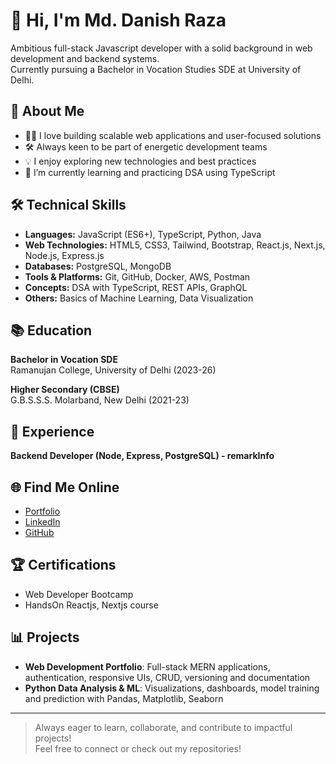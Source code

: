# 👋 Hi, I'm Md. Danish Raza

Ambitious full-stack Javascript developer with a solid background in web development and backend systems.  
Currently pursuing a Bachelor in Vocation Studies SDE at University of Delhi.

## 🚀 About Me

- 👨‍💻 I love building scalable web applications and user-focused solutions
- 🛠️ Always keen to be part of energetic development teams
- 💡 I enjoy exploring new technologies and best practices
- 🌱 I’m currently learning and practicing DSA using TypeScript

## 🛠️ Technical Skills

- **Languages:** JavaScript (ES6+), TypeScript, Python, Java
- **Web Technologies:** HTML5, CSS3, Tailwind, Bootstrap, React.js, Next.js, Node.js, Express.js
- **Databases:** PostgreSQL, MongoDB
- **Tools & Platforms:** Git, GitHub, Docker, AWS, Postman
- **Concepts:** DSA with TypeScript, REST APIs, GraphQL
- **Others:** Basics of Machine Learning, Data Visualization

## 📚 Education

**Bachelor in Vocation SDE**  
Ramanujan College, University of Delhi (2023-26)

**Higher Secondary (CBSE)**  
G.B.S.S.S. Molarband, New Delhi (2021-23)

## 🏢 Experience

**Backend Developer (Node, Express, PostgreSQL) - remarkInfo**

## 🌐 Find Me Online

- [Portfolio](https://md-danishraza.netlify.app)
- [LinkedIn](https://linkedin.com/in/md-danish-raza-2039b5276)
- [GitHub](https://github.com/md-danishraza)

## 🏆 Certifications

- Web Developer Bootcamp
- HandsOn Reactjs, Nextjs course

## 📊 Projects

- **Web Development Portfolio**: Full-stack MERN applications, authentication, responsive UIs, CRUD, versioning and documentation
- **Python Data Analysis & ML**: Visualizations, dashboards, model training and prediction with Pandas, Matplotlib, Seaborn

---

> Always eager to learn, collaborate, and contribute to impactful projects!  
> Feel free to connect or check out my repositories!
